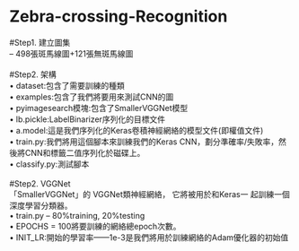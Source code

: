 # Zebra-crossing-Recognition<br>
#Step1. 建立圖集<br>
  – 498張斑馬線圖+121張無斑馬線圖<br>
	<br>
#Step2. 架構<br>
  • dataset:包含了需要訓練的種類<br>
  • examples:包含了我們將要用來測試CNN的圖<br>
  • pyimagesearch模塊:包含了SmallerVGGNet模型<br>
  • lb.pickle:LabelBinarizer序列化的目標文件<br>
  • a.model:這是我們序列化的Keras卷積神經網絡的模型文件(即權值文件)<br>
  • train.py:我們將用這個腳本來訓練我們的Keras CNN，劃分準確率/失敗率，然後將CNN和標籤二值序列化於磁碟上。<br>
  • classify.py:測試腳本   <br>
	<br>
 #Step2. VGGNet<br>
 「SmallerVGGNet」的 VGGNet類神經網絡， 它將被用於和Keras一 起訓練一個深度學習分類器。<br>
• train.py – 80%training, 20%testing<br>
• EPOCHS = 100將要訓練的網絡總epoch次數。<br>
• INIT_LR:開始的學習率——1e-3是我們將用於訓練網絡的Adam優化器的初始值<br>
